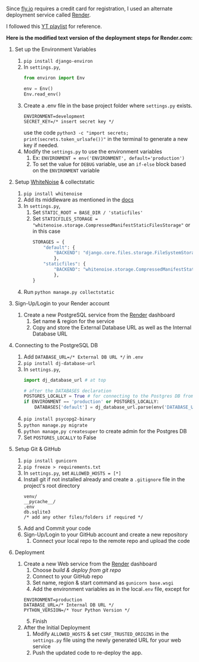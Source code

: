 Since [fly.io](https://fly.io/docs/about/billing/#payment-options) requires a credit card for registration, I used an alternate deployment service called [Render](https://www.render.com).

I followed this [YT playlist](https://www.youtube.com/playlist?list=PL5E1F5cTSTtQMmjFqso__3eSGEvw1mglc) for reference.

**Here is the modified text version of the deployment steps for Render.com:**

1. Set up the Environment Variables
   1. `pip install django-environ`
   2. In `settings.py`,
        ```py
        from environ import Env

        env = Env()
        Env.read_env()
        ```
   3. Create a .env file in the base project folder where `settings.py` exists.
        ```
        ENVIRONMENT=development
        SECRET_KEY=/* insert secret key */
        ```
        use the code `python3 -c "import secrets; print(secrets.token_urlsafe())"` in the terminal to generate a new key if needed.
    4. Modify the `settings.py` to use the environment variables
       1. Ex: `ENVIRONMENT = env('ENVIRONMENT', default='production')`
       2. To set the value for `DEBUG` variable, use an `if-else` block based on the `ENVIRONMENT` variable

2. Setup [WhiteNoise](https://whitenoise.readthedocs.io/en/latest/) & collectstatic
   1. `pip install whitenoise`
   2. Add its middleware as mentioned in the [docs](https://whitenoise.readthedocs.io/en/latest/)
   3. In `settings.py`,
      1. Set `STATIC_ROOT = BASE_DIR / 'staticfiles'`
      2. Set `STATICFILES_STORAGE = "whitenoise.storage.CompressedManifestStaticFilesStorage"` or in this case
            ```py
            STORAGES = {
                "default": {
                    "BACKEND": "django.core.files.storage.FileSystemStorage",
                    },
                "staticfiles": {
                    "BACKEND": "whitenoise.storage.CompressedManifestStaticFilesStorage",
                    },
            }
            ```
   4. Run `python manage.py collectstatic` 

3. Sign-Up/Login to your Render account
   1. Create a new PostgreSQL service from the [Render](https://www.render.com) dashboard
      1. Set name & region for the service
      2. Copy and store the External Database URL as well as the Internal Database URL

4. Connecting to the PostgreSQL DB
   1. Add `DATABASE_URL=/* External DB URL */` in `.env`
   2. `pip install dj-database-url`
   3. In `settings.py`,
        ```py
        import dj_database_url # at top

        # after the DATABASES declaration
        POSTGRES_LOCALLY = True # for connecting to the Postgres DB from the local server
        if ENVIRONMENT == 'production' or POSTGRES_LOCALLY:
            DATABASES['default'] = dj_database_url.parse(env('DATABASE_URL'))
        ```
   4. `pip install psycopg2-binary`
   5. `python manage.py migrate`
   6. `python manage,py createsuper` to create admin for the Postgres DB
   7. Set `POSTGRES_LOCALLY` to False

5. Setup Git & GitHub
   1. `pip install gunicorn`
   2. `pip freeze > requirements.txt`
   3. In `settings.py`, set `ALLOWED_HOSTS = [*]`
   4. Install git if not installed already and create a `.gitignore` file in the project's root directory
        ```
        venv/  
        __pycache__/ 
        .env 
        db.sqlite3
        /* add any other files/folders if required */
        ```
   5. Add and Commit your code
   6. Sign-Up/Login to your GitHub account and create a new repository
      1. Connect your local repo to the remote repo and upload the code

6. Deployment
   1. Create a new Web service from the [Render](https://www.render.com) dashboard
      1. Choose *build & deploy from git repo*
      2. Connect to your GitHub repo
      3. Set name, region & start command as `gunicorn base.wsgi`
      4. Add the environment variables as in the local`.env` file, except for
        ```
        ENVIRONMENT=production
        DATABASE_URL=/* Internal DB URL */
        PYTHON_VERSION=/* Your Python Version */
        ```
      5. Finish
   2. After the Initial Deployment
      1. Modify `ALLOWED_HOSTS` & set `CSRF_TRUSTED_ORIGINS` in the `settings.py` file using the newly generated URL for your web service
      2. Push the updated code to re-deploy the app. 